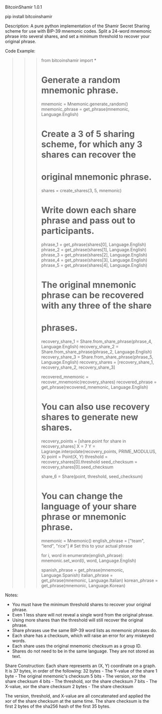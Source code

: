 BitcoinShamir 1.0.1


pip install bitcoinshamir


Description:
A pure python implementation of the Shamir Secret Sharing scheme for use with
BIP-39 mnemonic codes. Split a 24-word mnemonic phrase into several shares,
and set a minimum threshold to recover your original phrase.

Code Example:
>>> from bitcoinshamir import *
>>> 
>>> # Generate a random mnemonic phrase.
>>> mnemonic = Mnemonic.generate_random()
>>> mnemonic_phrase = get_phrase(mnemonic, Language.English)
>>> 
>>> # Create a 3 of 5 sharing scheme, for which any 3 shares can recover the
>>> # original mnemonic phrase.
>>> shares = create_shares(3, 5, mnemonic)
>>> 
>>> # Write down each share phrase and pass out to participants.
>>> phrase_1 = get_phrase(shares[0], Language.English)
>>> phrase_2 = get_phrase(shares[1], Language.English)
>>> phrase_3 = get_phrase(shares[2], Language.English)
>>> phrase_4 = get_phrase(shares[3], Language.English)
>>> phrase_5 = get_phrase(shares[4], Language.English)
>>> 
>>> # The original mnemonic phrase can be recovered with any three of the share
>>> # phrases.
>>> recovery_share_1 = Share.from_share_phrase(phrase_4, Language.English)
>>> recovery_share_2 = Share.from_share_phrase(phrase_2, Language.English)
>>> recovery_share_3 = Share.from_share_phrase(phrase_5, Language.English)
>>> recovery_shares = [recovery_share_1, recovery_share_2, recovery_share_3]
>>> 
>>> recovered_mnemonic = recover_mnemonic(recovery_shares)
>>> recovered_phrase = get_phrase(recovered_mnemonic, Language.English)
>>>
>>> # You can also use recovery shares to generate new shares.
>>> recovery_points = [share.point for share in recovery_shares]
>>> X = 7
>>> Y = Lagrange.interpolate(recovery_points, PRIME_MODULUS, X)
>>> point = Point(X, Y)
>>> threshold = recovery_shares[0].threshold
>>> seed_checksum = recovery_shares[0].seed_checksum
>>> 
>>> share_6 = Share(point, threshold, seed_checksum)
>>> 
>>> # You can change the language of your share phrase or mnemonic phrase.
>>> mnemonic = Mnemonic()
>>> english_phrase = ["team", "lend", "rice"] # Set this to your actual phrase
>>> 
>>> for i, word in enumerate(english_phrase):
>>>     mnemonic.set_word(i, word, Language.English)
>>> 
>>> spanish_phrase = get_phrase(mnemonic, Language.Spanish)
>>> italian_phrase = get_phrase(mnemonic, Language.Italian)
>>> korean_phrase = get_phrase(mnemonic, Language.Korean)
>>> 

Notes:
 - You must have the minimum threshold shares to recover your original phrase.
 - Even 1 less share will not reveal a single word from the original phrase.
 - Using more shares than the threshold will still recover the original phrase.
 - Share phrases use the same BIP-39 word lists as mnemonic phrases do.
 - Each share has a checksum, which will raise an error for any miskeyed words.
 - Each share uses the original mnemonic checksum as a group ID.
 - Shares do not need to be in the same language. They are not stored as text.

Share Construction:
Each share represents an (X, Y) coordinate on a graph. It is 37 bytes, in order
of the following:
   32 bytes - The Y-value of the share
   1 byte - The original mnemonic's checksum
   5 bits - The version, xor the share checksum
   4 bits - The threshold, xor the share checksum
   7 bits - The X-value, xor the share checksum
   2 bytes - The share checksum

The version, threshold, and X-value are all concatenated and applied the xor of
the share checksum at the same time. The share checksum is the first 2 bytes of
the sha256 hash of the first 35 bytes.